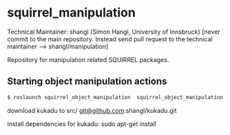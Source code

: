 squirrel_manipulation
=====================

Technical Maintainer: shangl (Simon Hangl, University of Innsbruck)
[never commit to the main repository. Instead send pull request to the technical maintainer --> shangl/manipulation]

Repository for manipulation related SQUIRREL packages.

## Starting object manipulation actions

```bash 
$ roslaunch squirrel_object_manipulation  squirrel_object_manipulation.launch
``` 

download kukadu to src/
git@github.com:shangl/kukadu.git

install dependencies for kukadu:
sudo apt-get install 
